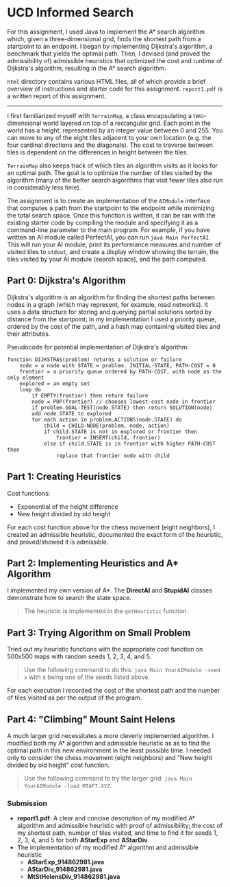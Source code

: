 # UCD Informed Search
For this assignment, I used Java to implement the A* search algorithm which, given a three-dimensional grid, finds the shortest path from a startpoint to an endpoint. I began by implementing Dijkstra's algorithm, a benchmark that yields the optimal path. Then, I devised (and proved the admissibility of) admissible heuristics that optimized the cost and runtime of Dijkstra's algorithm, resulting in the A* search algorithm.

`html` directory contains various HTML files, all of which provide a brief overview of instructions and starter code for this assignment.
`report1.pdf` is a written report of this assignment.

---

I first familiarized myself with `TerrainMap`, a class encapsulating a two-dimensional world layered on top of a rectangular grid. Each point in the world has a height, represented by an integer value between 0 and 255. You can move to any of the eight tiles adjacent to your own location (e.g. the four cardinal directions and the diagonals). The cost to traverse between tiles is dependent on the differences in height between the tiles.

`TerrainMap` also keeps track of which tiles an algorithm visits as it looks for an optimal path. The goal is to optimize the number of tiles visited by the algorithm (many of the better search algorithms that visit fewer tiles also run in considerably less time).

The assignment is to create an implementation of the `AIModule` interface that computes a path from the startpoint to the endpoint while minimizing the total search space. Once this function is written, it can be ran with the existing starter code by compiling the module and specifying it as a command-line parameter to the main program. For example, if you have written an AI module called PerfectAI, you can run `java Main PerfectAI`. This will run your AI module, print its performance measures and number of visited tiles to `stdout`, and create a display window showing the terrain, the tiles visited by your AI module (search space), and the path computed.

## Part 0: Dijkstra's Algorithm
Dijkstra's algorithm is an algorithm for finding the shortest paths between nodes in a graph (which may represent, for example, road networks). It uses a data structure for storing and querying partial solutions sorted by distance from the startpoint; in my implementation I used a priority queue, ordered by the cost of the path, and a hash map containing visited tiles and their attributes.

Pseudocode for potential implementation of Dijkstra's algorithm:  
```
function DIJKSTRAS(problem) returns a solution or failure
    node = a node with STATE = problem. INITIAL-STATE, PATH-COST = 0
    frontier = a priority queue ordered by PATH-COST, with node as the only element
    explored = an empty set
    loop do
        if EMPTY(frontier) then return failure
        node = POP(frontier) // chooses lowest-cost node in frontier
        if problem.GOAL-TEST(node.STATE) then return SOLUTION(node)
        add node.STATE to explored
        for each action in problem.ACTIONS(node.STATE) do
            child = CHILD-NODE(problem, node, action)
            if child.STATE is not in explored or frontier then
                frontier = INSERT(child, frontier)
            else if child.STATE is in frontier with higher PATH-COST then
                replace that frontier node with child
```

## Part 1: Creating Heuristics
Cost functions:  
- Exponential of the height difference
- New height divided by old height

For each cost function above for the chess movement (eight neighbors), I created an admissible heuristic, documented the exact form of the heuristic, and proved/showed it is admissible.

## Part 2: Implementing Heuristics and A* Algorithm
I implemented my own version of A*. The **DirectAI** and **StupidAI** classes demonstrate how to search the state space.

> The heuristic is implemented in the `getHeuristic` function.

## Part 3: Trying Algorithm on Small Problem
Tried out my heuristic functions with the appropriate cost function on 500x500 maps with random seeds 1, 2, 3, 4, and 5.

> Use the following command to do this: `java Main YourAIModule -seed x` with x being one of the seeds listed above.

For each execution I recorded the cost of the shortest path and the number of tiles visited as per the output of the program.

## Part 4: "Climbing" Mount Saint Helens
A much larger grid necessitates a more cleverly implemented algorithm. I modified both my A* algorithm and admissible heuristic as as to find the optimal path in this new environment in the least possible time. I needed only to consider the chess movement (eight neighbors) and "New height divided by old height" cost function.

> Use the following command to try the larger grid: `java Main YourAIModule -load MTAFT.XYZ`.

### Submission
- **report1.pdf**: A clear and concise description of my modified A* algorithm and admissible heuristic with proof of admissibility; the cost of my shortest path, number of tiles visited, and time to find it for seeds 1, 2, 3, 4, and 5 for both **AStarExp** and **AStarDiv**
- The implementation of my modified A* algorithm and admissible heuristic
    - **AStarExp_914862981.java**
    - **AStarDiv_914862981.java**
    - **MtStHelensDiv_914862981.java**
